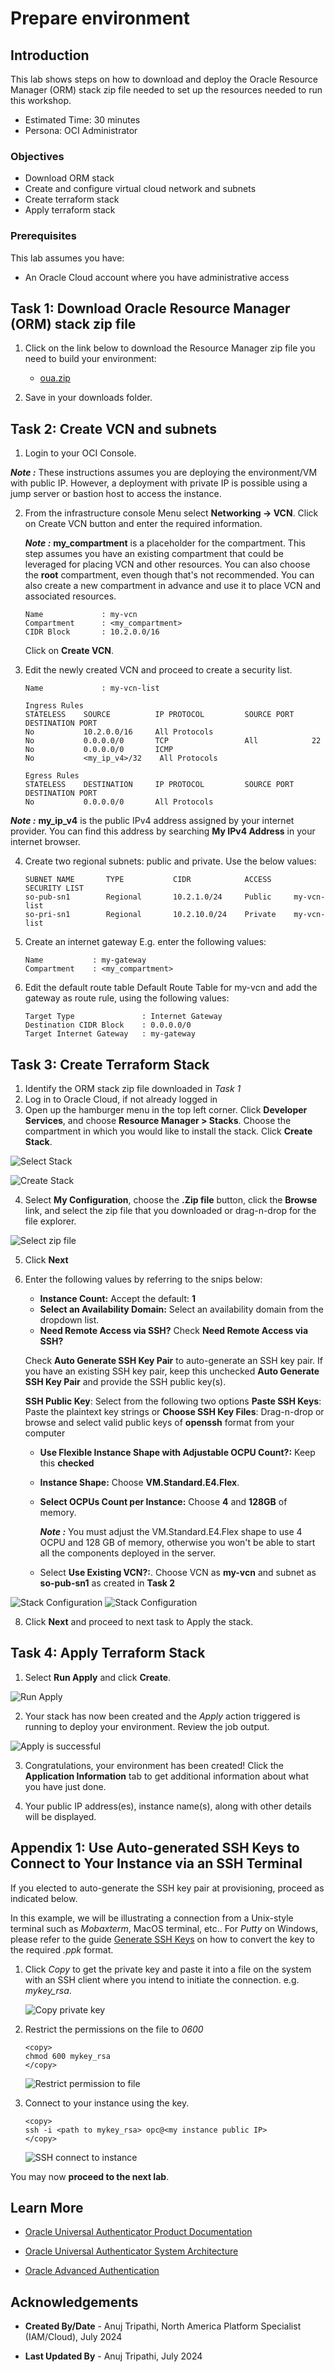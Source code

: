 # Prepare environment

## Introduction

This lab shows steps on how to download and deploy the Oracle Resource Manager (ORM) stack zip file needed to set up the resources needed to run this workshop.

* Estimated Time: 30 minutes
* Persona: OCI Administrator

### Objectives

* Download ORM stack
* Create and configure virtual cloud network and subnets
* Create terraform stack
* Apply terraform stack

### Prerequisites

This lab assumes you have:

* An Oracle Cloud account where you have administrative access

## Task 1: Download Oracle Resource Manager (ORM) stack zip file

1. Click on the link below to download the Resource Manager zip file you need to build your environment:

    * [oua.zip](object-storage-link)

2. Save in your downloads folder.

## Task 2: Create VCN and subnets

1. Login to your OCI Console.

  ***Note :*** These instructions assumes you are deploying the environment/VM with public IP. However, a deployment with private IP is possible using a jump server or bastion host to access the instance.

2. From the infrastructure console Menu select **Networking -> VCN**.
    Click on Create VCN button and enter the required information.

    ***Note :*** **my\_compartment** is a placeholder for the compartment. This step assumes you have an existing compartment that could be leveraged for placing VCN and other resources. You can also choose the **root** compartment, even though that's not recommended. You can also create a new compartment in advance and use it to place VCN and associated resources.

    ```
    Name             : my-vcn
    Compartment      : <my_compartment>
    CIDR Block       : 10.2.0.0/16
    ```

    Click on **Create VCN**.

3. Edit the newly created VCN and proceed to create a security list.

    ```
    Name             : my-vcn-list

    Ingress Rules
    STATELESS    SOURCE          IP PROTOCOL         SOURCE PORT    DESTINATION PORT
    No           10.2.0.0/16     All Protocols
    No           0.0.0.0/0       TCP                 All            22
    No           0.0.0.0/0       ICMP
    No           <my_ip_v4>/32    All Protocols

    Egress Rules
    STATELESS    DESTINATION     IP PROTOCOL         SOURCE PORT    DESTINATION PORT
    No           0.0.0.0/0       All Protocols
    ```

  ***Note :*** **my\_ip\_v4** is the public IPv4 address assigned by your internet provider. You can find this address by searching **My IPv4 Address** in your internet browser.

4. Create two regional subnets: public and private. Use the below values:

    ```
    SUBNET NAME       TYPE           CIDR            ACCESS     SECURITY LIST
    so-pub-sn1        Regional       10.2.1.0/24     Public     my-vcn-list
    so-pri-sn1        Regional       10.2.10.0/24    Private    my-vcn-list
    ```

5. Create an internet gateway
    E.g. enter the following values:

    ```
    Name           : my-gateway
    Compartment    : <my_compartment>
    ```

6. Edit the default route table Default Route Table for my-vcn and add the gateway as route rule, using the following values:

    ```
    Target Type               : Internet Gateway
    Destination CIDR Block    : 0.0.0.0/0
    Target Internet Gateway   : my-gateway
    ```

## Task 3: Create Terraform Stack

1. Identify the ORM stack zip file downloaded in *Task 1*
2. Log in to Oracle Cloud, if not already logged in
3. Open up the hamburger menu in the top left corner.  Click **Developer Services**, and choose **Resource Manager > Stacks**. Choose the compartment in which you would like to install the stack. Click **Create Stack**.

  ![Select Stack](https://oracle-livelabs.github.io/common/images/console/developer-resmgr-stacks.png " ")

  ![Create Stack](./images/create-stack.png " ")

4. Select **My Configuration**, choose the **.Zip file** button, click the **Browse** link, and select the zip file that you downloaded or drag-n-drop for the file explorer.

  ![Select zip file](./images/select-zip.png " ")

5. Click **Next**

6. Enter the following values by referring to the snips below:

    * **Instance Count:** Accept the default: **1**
    * **Select an Availability Domain:** Select an availability domain from the dropdown list.
    * **Need Remote Access via SSH?** Check **Need Remote Access via SSH?**

    Check **Auto Generate SSH Key Pair** to auto-generate an SSH key pair.
        If you have an existing SSH key pair, keep this unchecked **Auto Generate SSH Key Pair** and provide the SSH public key(s).

      **SSH Public Key**: Select from the following two options
        **Paste SSH Keys**: Paste the plaintext key strings or
        **Choose SSH Key Files**: Drag-n-drop or browse and select valid public keys of **openssh** format from your computer

    * **Use Flexible Instance Shape with Adjustable OCPU Count?:** Keep this **checked**
    * **Instance Shape:** Choose **VM.Standard.E4.Flex**.
    * **Select OCPUs Count per Instance:** Choose **4** and **128GB** of memory.

        ***Note :*** You must adjust the VM.Standard.E4.Flex shape to use 4 OCPU and 128 GB of memory, otherwise you won't be able to start all the components deployed in the server.

    * Select **Use Existing VCN?:**. Choose VCN as **my-vcn** and subnet as **so-pub-sn1** as created in **Task 2**

  ![Stack Configuration](./images/main-config-compute-vnc-1.png)
  ![Stack Configuration](./images/main-config-compute-vnc-2.png)

8. Click **Next** and proceed to next task to Apply the stack.

## Task 4: Apply Terraform Stack

1. Select **Run Apply** and click **Create**.

  ![Run Apply](./images/run-apply.png " ")

2. Your stack has now been created and the *Apply* action triggered is running to deploy your environment.
   Review the job output.

  ![Apply is successful](./images/apply-job-success.png " ")

3. Congratulations, your environment has been created!  Click the **Application Information** tab to get additional information about what you have just done.

4. Your public IP address(es), instance name(s), along with other details will be displayed.

## Appendix 1: Use Auto-generated SSH Keys to Connect to Your Instance via an SSH Terminal

If you elected to auto-generate the SSH key pair at provisioning, proceed as indicated below.

In this example, we will be illustrating a connection from a Unix-style terminal such as *Mobaxterm*, MacOS terminal, etc.. For *Putty* on Windows, please refer to the guide [Generate SSH Keys](https://oracle-livelabs.github.io/common/labs/generate-ssh-key) on how to convert the key to the required *.ppk* format.

1. Click *Copy* to get the private key and paste it into a file on the system with an SSH client where you intend to initiate the connection. e.g. *mykey_rsa*.

    ![Copy private key](./images/copy-private-key.png " ")

2. Restrict the permissions on the file to *0600*

    ```text
    <copy>
    chmod 600 mykey_rsa
    </copy>
    ```

    ![Restrict permission to file](./images/chmod.png " ")

3. Connect to your instance using the key.

    ```text
    <copy>
    ssh -i <path to mykey_rsa> opc@<my instance public IP>
    </copy>
    ```

    ![SSH connect to instance](./images/ssh-login.png " ")

You may now **proceed to the next lab**.

## Learn More

* [Oracle Universal Authenticator Product Documentation](https://docs.oracle.com/en/middleware/idm/universal-authenticator/)

* [Oracle Universal Authenticator System Architecture](https://docs.oracle.com/en/middleware/idm/universal-authenticator/ouaad/system-architecture-and-components.html)

* [Oracle Advanced Authentication](https://docs.oracle.com/en/middleware/idm/advanced-authentication/oaarm/introducing-oaa.html)

## Acknowledgements

* **Created By/Date** - Anuj Tripathi, North America Platform Specialist (IAM/Cloud), July 2024

* **Last Updated By** - Anuj Tripathi, July 2024
